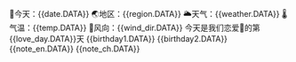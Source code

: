 📆今天：{{date.DATA}}
🌏地区：{{region.DATA}} 
🌥️天气：{{weather.DATA}} 
🌡️气温：{{temp.DATA}} 
🚩风向️️：{{wind_dir.DATA}} 
今天是我们恋爱️🧡的️第{{love_day.DATA}}天 
{{birthday1.DATA}} 
{{birthday2.DATA}} 
{{note_en.DATA}} 
{{note_ch.DATA}}
